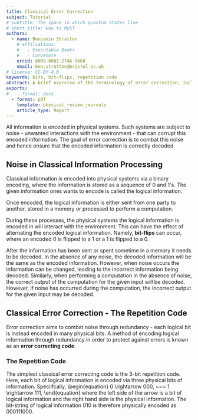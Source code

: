 ```yaml
---
title: Classical Error Correction 
subject: Tutorial
# subtitle: The space in which quantum states live
# short_title: How to MyST
authors:
  - name: Benjamin Stratton
    # affiliations:
    #   - Executable Books
    #   - Curvenote
    orcid: 0009-0001-2746-3668
    email: ben.stratton@bristol.ac.uk
# license: CC-BY-4.0
keywords: bits, bit-flips, repetition code 
abstract: A brief overview of the terminology of error correction, including simple forms of classical error correction.  
exports:
#   - format: docx
  - format: pdf
    template: physical_review_journals
    article_type: Report
---
```


All information is encoded in physical systems. Such systems are subject to noise - unwanted interactions with the environment - that can corrupt this encoded information. The goal of error correction is to combat this noise and hence ensure that the encoded information is correctly decoded. 

## Noise in Classical Information Processing

Classical information is encoded into physical systems via a binary encoding, where the information is stored as a sequence of $0$ and $1$'s. The given information ones wants to encode is called the logical information. 

Once encoded, the logical information is either sent from one party to another, stored in a memory or processed to perform a computation. 

During these processes, the physical systems the logical information is encoded in will interact with the environment. This can have the effect of alternating the encoded logical information. Namely, **bit-flips** can occur, where an encoded $0$ is flipped to a $1$ or a $1$ is flipped to a $0$.   

After the information has been sent or spent sometime in a memory it needs to be decoded. In the absence of any noise, the decoded information will be the same as the encoded information. However, when noise occurs the information can be changed, leading to the incorrect information being decoded. Similarly, when performing a computation in the absence of noise, the correct output of the computation for the given input will be decoded. However, if noise has occurred during the computation, the incorrect output for the given input may be decoded. 

## Classical Error Correction - The Repetition Code

Error correction aims to combat noise through redundancy - each logical bit is instead encoded in many physical bits. A method of encoding logical information through redundancy in order to protect against errors is known as an **error correcting code**. 

### The Repetition Code

The simplest classical error correcting code is the 3-bit repetition code. Here, each bit of logical information is encoded via three physical bits of information. Speciifcally,
\begin{equation}
0 \rightarrow 000, ~~~ 1 \rightarrow 111, 
\end{equation}
where the left side of the arrow is a bit of logical information and the right hand side is the physical information. The bit-string of logical information $010$ is therefore physically encoded as $000111000$. 

